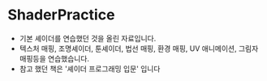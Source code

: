# ShaderPractice
* 기본 셰이더를 연습했던 것을 올린 자료입니다.
* 텍스처 매핑, 조명셰이더, 툰셰이더, 법선 매핑, 환경 매핑, UV 애니메이션, 그림자 매핑등을 연습했습니다.
* 참고 했던 책은 '셰이더 프로그래밍 입문' 입니다
